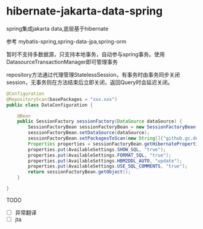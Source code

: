 # hibernate-jakarta-data-spring
spring集成jakarta data,底层基于hibernate

参考 mybatis-spring,spring-data-jpa,spring-orm

暂时不支持多数据源，只支持本地事务，自动参与spring事务。使用DatasourceTransactionManager即可管理事务

repository方法通过代理管理StatelessSession，有事务时由事务同步关闭session，无事务则在方法结束后立即关闭，返回Query时会延迟关闭。


```java
@Configuration
@RepositoryScan(basePackages = "xxx.xxx")
public class DataConfiguration {

	@Bean
	public SessionFactory sessionFactory(DataSource dataSource) {
		SessionFactoryBean sessionFactoryBean = new SessionFactoryBean();
		sessionFactoryBean.setDataSource(dataSource);
		sessionFactoryBean.setPackagesToScan(new String[]{"github.gc.demo"});
		Properties properties = sessionFactoryBean.getHibernateProperties();
		properties.put(AvailableSettings.SHOW_SQL, "true");
		properties.put(AvailableSettings.FORMAT_SQL, "true");
		properties.put(AvailableSettings.HBM2DDL_AUTO, "update");
		properties.put(AvailableSettings.USE_SQL_COMMENTS, "true");
		return sessionFactoryBean.getObject();
	}

}
```

TODO
- [ ] 异常翻译
- [ ] jta
